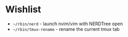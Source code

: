 # Wishlist

* `~/rbin/nerd` - launch nvim/vim with NERDTree open
* `~/rbin/tmux-rename` - rename the current tmux tab
